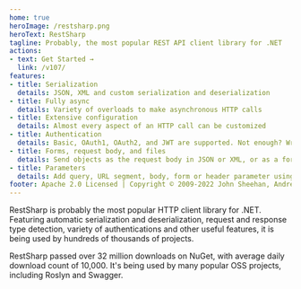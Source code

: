 ```yaml
---
home: true
heroImage: /restsharp.png
heroText: RestSharp
tagline: Probably, the most popular REST API client library for .NET
actions:
- text: Get Started →
  link: /v107/
features:
- title: Serialization
  details: JSON, XML and custom serialization and deserialization
- title: Fully async
  details: Variety of overloads to make asynchronous HTTP calls
- title: Extensive configuration
  details: Almost every aspect of an HTTP call can be customized
- title: Authentication
  details: Basic, OAuth1, OAuth2, and JWT are supported. Not enough? Write your own!
- title: Forms, request body, and files
  details: Send objects as the request body in JSON or XML, or as a form. Upload and download files as bytes or as streams.
- title: Parameters
  details: Add query, URL segment, body, form or header parameter using an easy and fluent API
footer: Apache 2.0 Licensed | Copyright © 2009-2022 John Sheehan, Andrew Young, Alexey Zimarev and RestSharp community.
---
```


RestSharp is probably the most popular HTTP client library for .NET. Featuring automatic serialization and deserialization, request and response type detection, variety of authentications and other useful features, it is being used by hundreds of thousands of projects.

RestSharp passed over 32 million downloads on NuGet, with average daily download count of 10,000. It's being used by many popular OSS projects, including Roslyn and Swagger.
